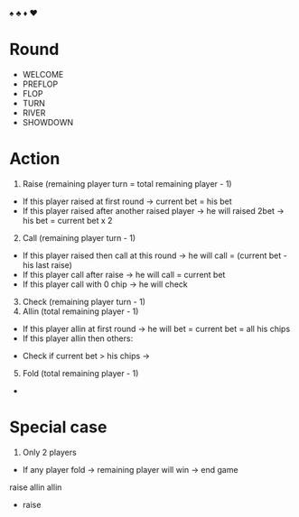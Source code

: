♠︎ ♣︎ ♦︎ ♥︎
# Round
- WELCOME
- PREFLOP
- FLOP
- TURN
- RIVER
- SHOWDOWN

# Action
1. Raise (remaining player turn = total remaining player - 1)
- If this player raised at first round -> current bet = his bet
- If this player raised after another raised player -> he will raised 2bet -> his bet = current bet x 2
2. Call (remaining player turn - 1)
- If this player raised then call at this round -> he will call = (current bet - his last raise)
- If this player call after raise -> he will call = current bet
- If this player call with 0 chip -> he will check
3. Check (remaining player turn - 1)
4. Allin (total remaining player - 1)
- If this player allin at first round -> he will bet = current bet = all his chips
- If this player allin then others:
+ Check if current bet > his chips -> 
5. Fold (total remaining player - 1)
- 

# Special case
1. Only 2 players
- If any player fold -> remaining player will win -> end game

raise allin allin
- raise 


